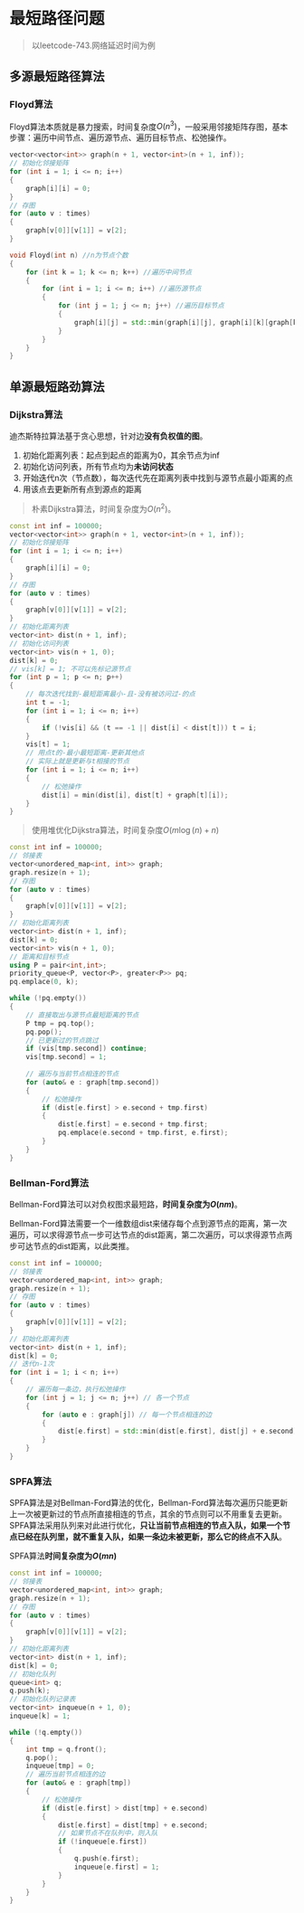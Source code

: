 # 最短路径问题

> 以leetcode-743.网络延迟时间为例

## 多源最短路径算法

### Floyd算法

Floyd算法本质就是暴力搜索，时间复杂度$O(n^3)$，一般采用邻接矩阵存图，基本步骤：遍历中间节点、遍历源节点、遍历目标节点、松弛操作。

```c++
vector<vector<int>> graph(n + 1, vector<int>(n + 1, inf));
// 初始化邻接矩阵
for (int i = 1; i <= n; i++)
{
    graph[i][i] = 0;
}
// 存图
for (auto v : times)
{
	graph[v[0]][v[1]] = v[2];
}

void Floyd(int n) //n为节点个数
{
    for (int k = 1; k <= n; k++) //遍历中间节点
    {
        for (int i = 1; i <= n; i++) //遍历源节点
        {
            for (int j = 1; j <= n; j++) //遍历目标节点
            {
                graph[i][j] = std::min(graph[i][j], graph[i][k][graph[k][j]]); //松弛操作
            }
        }
    }
}
```



## 单源最短路劲算法

### Dijkstra算法

迪杰斯特拉算法基于贪心思想，针对边**没有负权值的图**。

1. 初始化距离列表：起点到起点的距离为0，其余节点为inf
2. 初始化访问列表，所有节点均为**未访问状态**
3. 开始迭代n次（节点数），每次迭代先在距离列表中找到与源节点最小距离的点
4. 用该点去更新所有点到源点的距离

> 朴素Dijkstra算法，时间复杂度为$O(n^2)$。

```c++
const int inf = 100000;
vector<vector<int>> graph(n + 1, vector<int>(n + 1, inf));
// 初始化邻接矩阵
for (int i = 1; i <= n; i++)
{
	graph[i][i] = 0;
}
// 存图
for (auto v : times)
{
	graph[v[0]][v[1]] = v[2];
}
// 初始化距离列表
vector<int> dist(n + 1, inf);
// 初始化访问列表
vector<int> vis(n + 1, 0);
dist[k] = 0;
// vis[k] = 1; 不可以先标记源节点
for (int p = 1; p <= n; p++)
{
	// 每次迭代找到-最短距离最小-且-没有被访问过-的点
	int t = -1;
	for (int i = 1; i <= n; i++)
	{
		if (!vis[i] && (t == -1 || dist[i] < dist[t])) t = i;
	}
	vis[t] = 1;
	// 用点t的-最小最短距离-更新其他点
    // 实际上就是更新与t相接的节点
	for (int i = 1; i <= n; i++)
	{
        // 松弛操作
		dist[i] = min(dist[i], dist[t] + graph[t][i]);
	}
}
```

> 使用堆优化Dijkstra算法，时间复杂度$O(m\log(n)+n)$

```c++
const int inf = 100000;
// 邻接表
vector<unordered_map<int, int>> graph;
graph.resize(n + 1);
// 存图
for (auto v : times)
{
    graph[v[0]][v[1]] = v[2];
}
// 初始化距离列表
vector<int> dist(n + 1, inf);
dist[k] = 0;
vector<int> vis(n + 1, 0);
// 距离和目标节点
using P = pair<int,int>;
priority_queue<P, vector<P>, greater<P>> pq;
pq.emplace(0, k);

while (!pq.empty())
{
    // 直接取出与源节点最短距离的节点
	P tmp = pq.top();
	pq.pop();
    // 已更新过的节点跳过
	if (vis[tmp.second]) continue;
    vis[tmp.second] = 1;
    
    // 遍历与当前节点相连的节点
    for (auto& e : graph[tmp.second])
    {
        // 松弛操作
        if (dist[e.first] > e.second + tmp.first)
        {
            dist[e.first] = e.second + tmp.first;
            pq.emplace(e.second + tmp.first, e.first);
        }
    }
}
```

### Bellman-Ford算法

Bellman-Ford算法可以对负权图求最短路，**时间复杂度为$O(nm)$**。

Bellman-Ford算法需要一个一维数组dist来储存每个点到源节点的距离，第一次遍历，可以求得源节点一步可达节点的dist距离，第二次遍历，可以求得源节点两步可达节点的dist距离，以此类推。

```c++
const int inf = 100000;
// 邻接表
vector<unordered_map<int, int>> graph;
graph.resize(n + 1);
// 存图
for (auto v : times)
{
    graph[v[0]][v[1]] = v[2];
}
// 初始化距离列表
vector<int> dist(n + 1, inf);
dist[k] = 0;
// 迭代n-1次
for (int i = 1; i < n; i++)
{
    // 遍历每一条边，执行松弛操作
    for (int j = 1; j <= n; j++) // 各一个节点
    {
        for (auto e : graph[j]) // 每一个节点相连的边
        {
            dist[e.first] = std::min(dist[e.first], dist[j] + e.second);
        }
    }
}
```

### SPFA算法

SPFA算法是对Bellman-Ford算法的优化，Bellman-Ford算法每次遍历只能更新上一次被更新过的节点所直接相连的节点，其余的节点则可以不用重复去更新。SPFA算法采用队列来对此进行优化，**只让当前节点相连的节点入队，如果一个节点已经在队列里，就不重复入队，如果一条边未被更新，那么它的终点不入队**。

SPFA算法**时间复杂度为$O(mn)$**

```c++
const int inf = 100000;
// 邻接表
vector<unordered_map<int, int>> graph;
graph.resize(n + 1);
// 存图
for (auto v : times)
{
    graph[v[0]][v[1]] = v[2];
}
// 初始化距离列表
vector<int> dist(n + 1, inf);
dist[k] = 0;
// 初始化队列
queue<int> q;
q.push(k);
// 初始化队列记录表
vector<int> inqueue(n + 1, 0);
inqueue[k] = 1;

while (!q.empty())
{
    int tmp = q.front();
    q.pop();
    inqueue[tmp] = 0;
    // 遍历当前节点相连的边
    for (auto& e : graph[tmp])
    {
        // 松弛操作
        if (dist[e.first] > dist[tmp] + e.second)
        {
            dist[e.first] = dist[tmp] + e.second;
            // 如果节点不在队列中，则入队
            if (!inqueue[e.first])
            {
                q.push(e.first);
                inqueue[e.first] = 1;
            }
        }
    }
}
```

